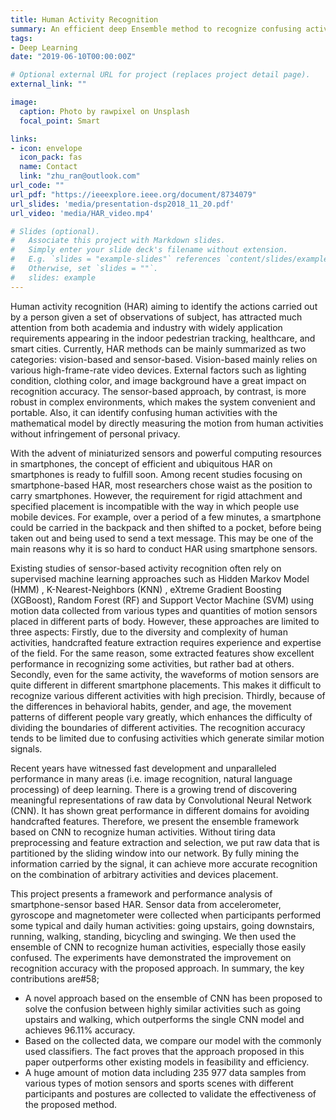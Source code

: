 ```yaml
---
title: Human Activity Recognition
summary: An efficient deep Ensemble method to recognize confusing activities.
tags:
- Deep Learning
date: "2019-06-10T00:00:00Z"

# Optional external URL for project (replaces project detail page).
external_link: ""

image:
  caption: Photo by rawpixel on Unsplash
  focal_point: Smart

links:
- icon: envelope
  icon_pack: fas
  name: Contact
  link: "zhu_ran@outlook.com"
url_code: ""
url_pdf: "https://ieeexplore.ieee.org/document/8734079"
url_slides: 'media/presentation-dsp2018_11_20.pdf'
url_video: 'media/HAR_video.mp4'

# Slides (optional).
#   Associate this project with Markdown slides.
#   Simply enter your slide deck's filename without extension.
#   E.g. `slides = "example-slides"` references `content/slides/example-slides.md`.
#   Otherwise, set `slides = ""`.
#   slides: example
---
```


Human activity recognition (HAR) aiming to identify the actions carried out by a person given a set of observations of subject, has attracted much attention from both academia and industry with widely application requirements appearing in the indoor pedestrian tracking, healthcare, and smart cities. Currently, HAR methods can be mainly summarized as two categories: vision-based and sensor-based. Vision-based mainly relies on various high-frame-rate video devices. External factors such as lighting condition, clothing color, and image background have a great impact on recognition accuracy. The sensor-based approach, by contrast, is more robust in complex environments, which makes the system convenient and portable. Also, it can identify confusing human activities with the mathematical model by directly measuring the motion from human activities without infringement of personal privacy.

With the advent of miniaturized sensors and powerful computing resources in smartphones, the concept of efficient and ubiquitous HAR on smartphones is ready to fulfill soon. Among recent studies focusing on smartphone-based HAR, most researchers chose waist as the position to carry smartphones. However, the requirement for rigid attachment and specified placement is incompatible with the way in which people use mobile devices. For example, over a period of a few minutes, a smartphone could be carried in the backpack and then shifted to a pocket, before being taken out and being used to send a text message. This may be one of the main reasons why it is so hard to conduct HAR using smartphone sensors.

Existing studies of sensor-based activity recognition often rely on supervised machine learning approaches such as Hidden Markov Model (HMM) , K-Nearest-Neighbors (KNN) , eXtreme Gradient Boosting (XGBoost), Random Forest (RF) and Support Vector Machine (SVM) using motion data collected from various types and quantities of motion sensors placed in different parts of body. However, these approaches are limited to three aspects: Firstly, due to the diversity and complexity of human activities, handcrafted feature extraction requires experience and expertise of the field. For the same reason, some extracted features show excellent performance in recognizing some activities, but rather bad at others. Secondly, even for the same activity, the waveforms of motion sensors are quite different in different smartphone placements. This makes it difficult to recognize various different activities with high precision. Thirdly, because of the differences in behavioral habits, gender, and age, the movement patterns of different people vary greatly, which enhances the difficulty of dividing the boundaries of different activities. The recognition accuracy tends to be limited due to confusing activities which generate similar motion signals.

Recent years have witnessed fast development and unparalleled performance in many areas (i.e. image recognition, natural language processing) of deep learning. There is a growing trend of discovering meaningful representations of raw data by Convolutional Neural Network (CNN). It has shown great performance in different domains for avoiding handcrafted features. Therefore, we present the ensemble framework based on CNN to recognize human activities. Without tiring data preprocessing and feature extraction and selection, we put raw data that is partitioned by the sliding window into our network. By fully mining the information carried by the signal, it can achieve more accurate recognition on the combination of arbitrary activities and devices placement.

This project presents a framework and performance analysis of smartphone-sensor based HAR. Sensor data from accelerometer, gyroscope and magnetometer were collected when participants performed some typical and daily human activities: going upstairs, going downstairs, running, walking, standing, bicycling and swinging. We then used the ensemble of CNN to recognize human activities, especially those easily confused. The experiments have demonstrated the improvement on recognition accuracy with the proposed approach. In summary, the key contributions are#58;

- A novel approach based on the ensemble of CNN has been proposed to solve the confusion between highly similar activities such as going upstairs and walking, which outperforms the single CNN model and achieves 96.11% accuracy.
- Based on the collected data, we compare our model with the commonly used classifiers. The fact proves that the approach proposed in this paper outperforms other existing models in feasibility and efficiency.
- A huge amount of motion data including 235 977 data samples from various types of motion sensors and sports scenes with different participants and postures are collected to validate the effectiveness of the proposed method.

